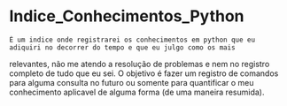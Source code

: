 # Indice_Conhecimentos_Python

    É um indice onde registrarei os conhecimentos em python que eu adiquiri no decorrer do tempo e que eu julgo como os mais 
relevantes, não me atendo a resolução de problemas e nem no registro completo de tudo que eu sei.
    O objetivo é fazer um registro de comandos para alguma consulta no futuro ou somente para quantificar o meu conhecimento aplicavel 
de alguma forma (de uma maneira resumida).
